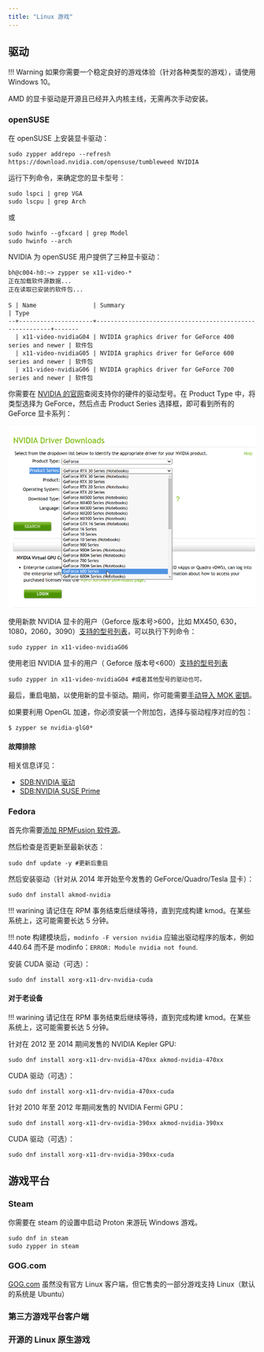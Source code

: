 ```yaml
---
title: "Linux 游戏"
---
```


## 驱动

!!! Warning
    如果你需要一个稳定良好的游戏体验（针对各种类型的游戏），请使用 Windows 10。

AMD 的显卡驱动是开源且已经并入内核主线，无需再次手动安装。

### openSUSE

在 openSUSE 上安装显卡驱动：

```
sudo zypper addrepo --refresh https://download.nvidia.com/opensuse/tumbleweed NVIDIA
```

运行下列命令，来确定您的显卡型号：

```
sudo lspci | grep VGA
sudo lscpu | grep Arch
```

或

```
sudo hwinfo --gfxcard | grep Model
sudo hwinfo --arch
```

NVIDIA 为 openSUSE 用户提供了三种显卡驱动：

```
bh@c004-h0:~> zypper se x11-video-*
正在加载软件源数据...
正在读取已安装的软件包...

S | Name                | Summary                                                 | Type
--+---------------------+---------------------------------------------------------+-------
  | x11-video-nvidiaG04 | NVIDIA graphics driver for GeForce 400 series and newer | 软件包
  | x11-video-nvidiaG05 | NVIDIA graphics driver for GeForce 600 series and newer | 软件包
  | x11-video-nvidiaG06 | NVIDIA graphics driver for GeForce 700 series and newer | 软件包
```

你需要在 [NVIDIA 的官网](https://www.nvidia.com/Download/index.aspx?lang=en-us)查阅支持你的硬件的驱动型号。在 Product Type 中，将类型选择为 GeForce，然后点击 Product Series 选择框，即可看到所有的 GeForce 显卡系列：

![01](./image/nvidia-driver-list.png)

使用新款 NVIDIA 显卡的用户（Geforce 版本号>600，比如 MX450, 630，1080，2060，3090）[支持的型号列表](https://www.nvidia.cn/Download/driverResults.aspx/165210/cn)，可以执行下列命令：

```
sudo zypper in x11-video-nvidiaG06
```

使用老旧 NVIDIA 显卡的用户（ Geforce 版本号<600）[支持的型号列表](https://www.nvidia.cn/Download/driverResults.aspx/160312/cn)

```
sudo zypper in x11-video-nvidiaG04 #或者其他型号的驱动也可。
```

最后，重启电脑，以使用新的显卡驱动。期间，你可能需要[手动导入 MOK 密钥](https://zh.opensuse.org/SDB:NVIDIA_%E9%A9%B1%E5%8A%A8#.E5.AE.89.E5.85.A8.E5.90.AF.E5.8A.A8)。

如果要利用 OpenGL 加速，你必须安装一个附加包，选择与驱动程序对应的包：

```
$ zypper se nvidia-glG0*
```

#### 故障排除

相关信息详见：

- [SDB:NVIDIA 驱动](https://zh.opensuse.org/SDB:NVIDIA_%E9%A9%B1%E5%8A%A8)
- [SDB:NVIDIA SUSE Prime](https://zh.opensuse.org/SDB:NVIDIA_SUSE_Prime)

### Fedora

首先你需要[添加 RPMFusion 软件源](./index.md)。

然后检查是否更新至最新状态：

```
sudo dnf update -y #更新后重启
```

然后安装驱动（针对从 2014 年开始至今发售的 GeForce/Quadro/Tesla 显卡）：

```
sudo dnf install akmod-nvidia
```

!!! warining
    请记住在 RPM 事务结束后继续等待，直到完成构建 kmod。在某些系统上，这可能需要长达 5 分钟。

!!! note
    构建模块后，`modinfo -F version nvidia` 应输出驱动程序的版本，例如 440.64 而不是 modinfo：`ERROR: Module nvidia not found`.

安装 CUDA 驱动（可选）：

```
sudo dnf install xorg-x11-drv-nvidia-cuda
```

#### 对于老设备

!!! warining
    请记住在 RPM 事务结束后继续等待，直到完成构建 kmod。在某些系统上，这可能需要长达 5 分钟。

针对在 2012 至 2014 期间发售的 NVIDIA Kepler GPU:

```
sudo dnf install xorg-x11-drv-nvidia-470xx akmod-nvidia-470xx
```

CUDA 驱动（可选）：

```
sudo dnf install xorg-x11-drv-nvidia-470xx-cuda
```

针对 2010 年至 2012 年期间发售的 NVIDIA Fermi GPU：

```
sudo dnf install xorg-x11-drv-nvidia-390xx akmod-nvidia-390xx
```

CUDA 驱动（可选）：

```
sudo dnf install xorg-x11-drv-nvidia-390xx-cuda 
```

## 游戏平台

### Steam

你需要在 steam 的设置中启动 Proton 来游玩 Windows 游戏。

```
sudo dnf in steam
sudo zypper in steam
```

### GOG.com

[GOG.com](https://www.gog.com/) 虽然没有官方 Linux 客户端，但它售卖的一部分游戏支持 Linux（默认的系统是 Ubuntu）

### 第三方游戏平台客户端

### 开源的 Linux 原生游戏